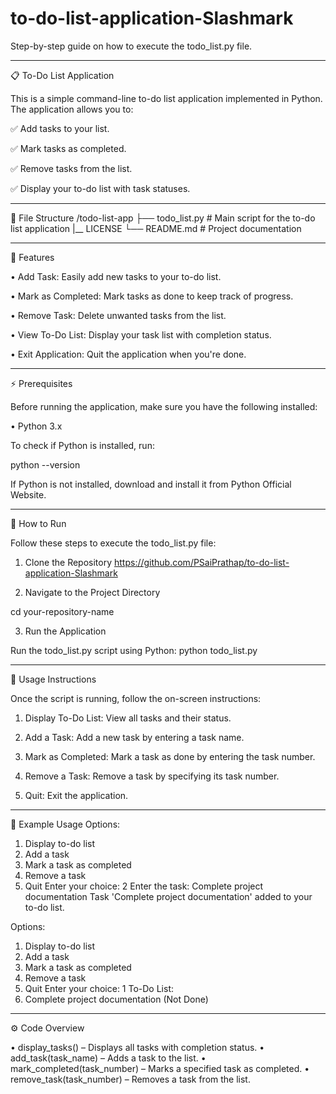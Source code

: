 # to-do-list-application-Slashmark

Step-by-step guide on how to execute the todo_list.py file.
________________________________________
📋 To-Do List Application

This is a simple command-line to-do list application implemented in Python. The application allows you to:

✅ Add tasks to your list.

✅ Mark tasks as completed.

✅ Remove tasks from the list.

✅ Display your to-do list with task statuses.
________________________________________
📂 File Structure
/todo-list-app
├── todo_list.py      # Main script for the to-do list application
|__ LICENSE
└── README.md         # Project documentation
________________________________________
🚀 Features

•	Add Task: Easily add new tasks to your to-do list.

•	Mark as Completed: Mark tasks as done to keep track of progress.

•	Remove Task: Delete unwanted tasks from the list.

•	View To-Do List: Display your task list with completion status.

•	Exit Application: Quit the application when you're done.
________________________________________
⚡️ Prerequisites

Before running the application, make sure you have the following installed:

•	Python 3.x

To check if Python is installed, run:

python --version

If Python is not installed, download and install it from Python Official Website.
________________________________________
📖 How to Run

Follow these steps to execute the todo_list.py file:

1. Clone the Repository
https://github.com/PSaiPrathap/to-do-list-application-Slashmark

2. Navigate to the Project Directory
   
cd your-repository-name

3. Run the Application

Run the todo_list.py script using Python:
python todo_list.py
________________________________________
📝 Usage Instructions

Once the script is running, follow the on-screen instructions:

1.	Display To-Do List: View all tasks and their status.

2.	Add a Task: Add a new task by entering a task name.
    
3.	Mark as Completed: Mark a task as done by entering the task number.

4.	Remove a Task: Remove a task by specifying its task number.
  
5.	Quit: Exit the application.
________________________________________
📌 Example Usage
Options:

1. Display to-do list
2. Add a task
3. Mark a task as completed
4. Remove a task
5. Quit
Enter your choice: 2
Enter the task: Complete project documentation
Task 'Complete project documentation' added to your to-do list.

Options:

1. Display to-do list
2. Add a task
3. Mark a task as completed
4. Remove a task
5. Quit
Enter your choice: 1
To-Do List:
1. Complete project documentation (Not Done)
________________________________________
⚙️ Code Overview

•	display_tasks() – Displays all tasks with completion status.
•	add_task(task_name) – Adds a task to the list.
•	mark_completed(task_number) – Marks a specified task as completed.
•	remove_task(task_number) – Removes a task from the list.

